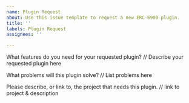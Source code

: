 ```yaml
---
name: Plugin Request
about: Use this issue template to request a new ERC-6900 plugin.
title: ''
labels: Plugin Request
assignees: ''

---
```


What features do you need for your requested plugin?
// Describe your requested plugin here

What problems will this plugin solve?
// List problems here

Please describe, or link to, the project that needs this plugin.
// link to project & description
